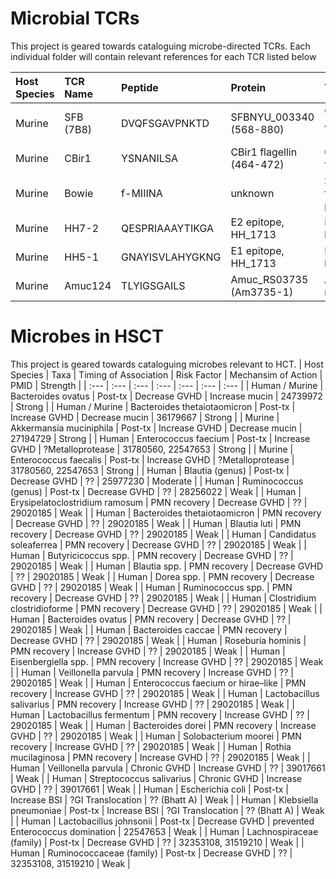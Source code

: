 # Microbial TCRs
This project is geared towards cataloguing microbe-directed TCRs.
Each individual folder will contain relevant references for each TCR listed below


| Host Species  | TCR Name      | Peptide         | Protein                   | Target                             | Native MHC    | PMID     |
| :--- | :--- | :--- | :--- | :--- | :--- | :--- | 
| Murine        | SFB (7B8)     | DVQFSGAVPNKTD   | SFBNYU_003340 (568-880)   | Candidatus Arthromatus (Savagella) | H2-IAb        | 24739972 |
| Murine        | CBir1         | YSNANILSA       | CBir1 flagellin (464-472) | Commensal flagellin                | H2-IAb        | 29777027, 22923434 |
| Murine        | Bowie         | f-MIIINA        | unknown                   | S. epi formylated peptide          | H2-M3         | 29358051 |
| Murine        | HH7-2         | QESPRIAAAYTIKGA | E2 epitope, HH_1713       | H. hepaticus                       | H2-IAb        | 29414937 |
| Murine        | HH5-1         | GNAYISVLAHYGKNG | E1 epitope, HH_1713       | H. hepaticus                       | H2-IAb        | 29414937 |
| Murine        | Amuc124       | TLYIGSGAILS     | Amuc_RS03735 (Am3735-1)   | A. muciniphilia                    | H2-IAb        | 31221858 |


# Microbes in HSCT
This project is geared towards cataloguing microbes relevant to HCT.
| Host Species    | Taxa                          | Timing of Association | Risk Factor   | Mechansim of Action        | PMID     | Strength |
| :--- | :--- | :--- | :--- | :--- | :--- | :--- |
| Human / Murine | Bacteroides ovatus             | Post-tx       | Decrease GVHD   | Increase mucin    | 24739972 | Strong | 
| Human / Murine | Bacteroides thetaiotaomicron   | Post-tx       | Increase GVHD   | Decrease mucin    | 36179667 | Strong | 
| Murine         | Akkermansia muciniphila        | Post-tx       | Increase GVHD   | Decrease mucin    | 27194729 | Strong | 
| Human          | Enterococcus faecium           | Post-tx       | Increase GVHD   | ?Metalloprotease  | 31780560, 22547653 | Strong | 
| Murine         | Enterococcus faecalis          | Post-tx       | Increase GVHD   | ?Metalloprotease  | 31780560, 22547653 | Strong | 
| Human          | Blautia (genus)                | Post-tx       | Decrease GVHD   | ??  | 25977230 | Moderate |
| Human          | Ruminococcus (genus)           | Post-tx       | Decrease GVHD   | ??  | 28256022 | Weak |
| Human          | Erysipelatoclostridium ramosum | PMN recovery  | Decrease GVHD   | ??  | 29020185 | Weak |
| Human          | Bacteroides thetaiotaomicron   | PMN recovery  | Decrease GVHD   | ??  | 29020185 | Weak |
| Human          | Blautia luti                   | PMN recovery  | Decrease GVHD   | ??  | 29020185 | Weak |
| Human          | Candidatus soleaferrea         | PMN recovery  | Decrease GVHD   | ??  | 29020185 | Weak |
| Human          | Butyricicoccus spp.            | PMN recovery  | Decrease GVHD   | ??  | 29020185 | Weak |
| Human          | Blautia spp.                   | PMN recovery  | Decrease GVHD   | ??  | 29020185 | Weak |
| Human          | Dorea spp.                     | PMN recovery  | Decrease GVHD   | ??  | 29020185 | Weak |
| Human          | Ruminococcus spp.              | PMN recovery  | Decrease GVHD   | ??  | 29020185 | Weak |
| Human          | Clostridium clostridioforme    | PMN recovery  | Decrease GVHD   | ??  | 29020185 | Weak |
| Human          | Bacteroides ovatus             | PMN recovery  | Decrease GVHD   | ??  | 29020185 | Weak |
| Human          | Bacteroides caccae             | PMN recovery  | Decrease GVHD   | ??  | 29020185 | Weak |
| Human          | Roseburia hominis              | PMN recovery  | Increase GVHD   | ??  | 29020185 | Weak |
| Human          | Eisenbergiella spp.            | PMN recovery  | Increase GVHD   | ??  | 29020185 | Weak |
| Human          | Veillonella parvula            | PMN recovery  | Increase GVHD   | ??  | 29020185 | Weak |
| Human          | Enterococcus faecium or hirae–like | PMN recovery  | Increase GVHD   | ??  | 29020185 | Weak |
| Human          | Lactobacillus salivarius       | PMN recovery  | Increase GVHD   | ??  | 29020185 | Weak |
| Human          | Lactobacillus fermentum        | PMN recovery  | Increase GVHD   | ??  | 29020185 | Weak |
| Human          | Bacteroides dorei              | PMN recovery  | Increase GVHD   | ??  | 29020185 | Weak |
| Human          | Solobacterium moorei           | PMN recovery  | Increase GVHD   | ??  | 29020185 | Weak |
| Human          | Rothia mucilaginosa            | PMN recovery  | Increase GVHD   | ??  | 29020185 | Weak |
| Human          | Veillonella parvula            | Chronic GVHD  | Increase GVHD   | ??  | 39017661 | Weak |
| Human          | Streptococcus salivarius       | Chronic GVHD  | Increase GVHD   | ??  | 39017661 | Weak |
| Human          | Escherichia coli               | Post-tx  | Increase BSI   | ?GI Translocation  | ?? (Bhatt A) | Weak |
| Human          | Klebsiella pneumoniae          | Post-tx  | Increase BSI   | ?GI Translocation  | ?? (Bhatt A) | Weak |
| Human          | Lactobacillus johnsonii          | Post-tx  | Decrease GVHD   | prevented Enterococcus domination  | 22547653 | Weak |
| Human          | Lachnospiraceae (family)          | Post-tx  | Decrease GVHD   | ??  | 32353108, 31519210 | Weak |
| Human          | Ruminococcaceae (family)          | Post-tx  | Decrease GVHD   | ??  | 32353108, 31519210 | Weak |


